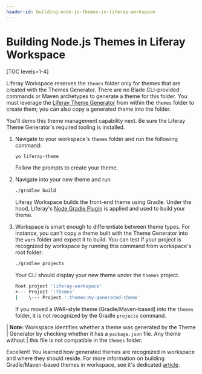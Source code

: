 ```yaml
---
header-id: building-node-js-themes-in-liferay-workspace
---
```


# Building Node.js Themes in Liferay Workspace

[TOC levels=1-4]

Liferay Workspace reserves the `themes` folder only for themes that are created 
with the Themes Generator. There are no Blade CLI-provided commands or Maven 
archetypes to generate a theme for this folder. You must leverage the 
[Liferay Theme Generator](/docs/reference/7-2/-/knowledge_base/reference/theme-generator) 
from within the `themes` folder to create them; you can also copy a generated
theme into the folder.

You'll demo this theme management capability next. Be sure the Liferay Theme
Generator's required tooling is installed.

1.  Navigate to your workspace's `themes` folder and run the following command:

    ```bash
    yo liferay-theme
    ```

    Follow the prompts to create your theme.

2.  Navigate into your new theme and run

    ```bash
    ./gradlew build
    ```

    Liferay Workspace builds the front-end theme using Gradle. Under the hood,
    Liferay's 
    [Node Gradle Plugin](/docs/reference/7-2/-/knowledge_base/reference/node-gradle-plugin)
    is applied and used to build your theme.

3.  Workspace is smart enough to differentiate between theme types. For
    instance, you can't copy a theme built with the Theme Generator into the
    `wars` folder and expect it to build. You can test if your project is
    recognized by workspace by running this command from workspace's root
    folder:

    ```bash
    ./gradlew projects
    ```

    Your CLI should display your new theme under the `themes` project.

    ```bash
    Root project 'liferay-workspace'
    +--- Project ':themes'
    |    \--- Project ':themes:my-generated-theme'
    ```

    If you moved a WAR-style theme (Gradle/Maven-based) into the `themes`
    folder, it is not recognized by the Gradle `projects` command.

| **Note:** Workspace identifies whether a theme was generated by the Theme
| Generator by checking whether it has a `package.json` file. Any theme without
| this file is not compatible in the `themes` folder.

Excellent! You learned how generated themes are recognized in workspace and 
where they should reside. For more information on building Gradle/Maven-based
themes in workspace, see it's dedicated
[article](/docs/reference/7-2/-/knowledge_base/reference/building-gradle-maven-themes-in-liferay-workspace).
